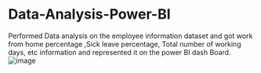 # Data-Analysis-Power-BI
Performed Data analysis on the employee information dataset and got work from home percentage ,Sick leave percentage, Total number of working days, etc information and represented it on the power BI dash Board.   
![image](https://user-images.githubusercontent.com/95734768/230759265-3f51be63-9a9b-46d5-b6ed-993d74f47450.png)
